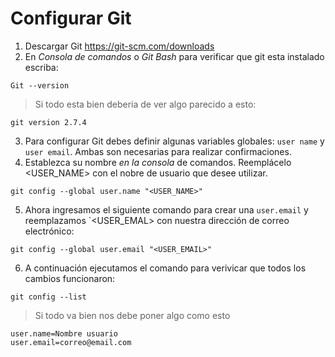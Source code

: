 # Configurar Git
1. Descargar Git https://git-scm.com/downloads 
2. En _*Consola de comandos*_ o _*Git Bash*_ para verificar que git esta instalado escriba:
```shell
Git --version
```
> Si todo esta bien deberia de ver algo parecido a esto:
```
git version 2.7.4
```

3. Para configurar Git debes definir algunas variables globales: `user name` y `user email`. Ambas son necesarias para realizar confirmaciones.
4. Establezca su nombre _en la consola_ de comandos. Reemplácelo <USER_NAME> con el nobre de usuario que desee utilizar.
```
git config --global user.name "<USER_NAME>"
```
5. Ahora ingresamos el siguiente comando para crear una `user.email` y reemplazamos `<USER_EMAL> con nuestra dirección de correo electrónico:
```
git config --global user.email "<USER_EMAIL>"
```
6. A continuación ejecutamos el comando para verivicar que todos los cambios funcionaron:
```
git config --list
```
> Si todo va bien nos debe poner algo como esto
```
user.name=Nombre usuario
user.email=correo@email.com
```
